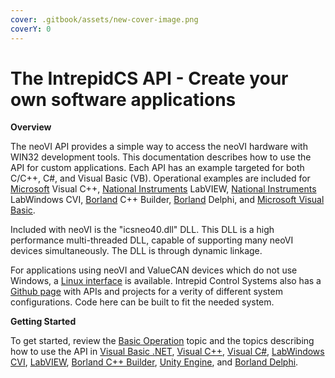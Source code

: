 ```yaml
---
cover: .gitbook/assets/new-cover-image.png
coverY: 0
---
```


# The IntrepidCS API - Create your own software applications

**Overview**

The neoVI API provides a simple way to access the neoVI hardware with WIN32 development tools. This documentation describes how to use the API for custom applications. Each API has an example targeted for both C/C++, C#, and Visual Basic (VB). Operational examples are included for [Microsoft](http://www.microsoft.com) Visual C++, [National Instruments](http://www.ni.com) LabVIEW, [National Instruments](http://www.ni.com) LabWindows CVI, [Borland](http://www.borland.com) C++ Builder, [Borland](http://www.borland.com) Delphi, and [Microsoft Visual Basic](http://www.microsoft.com).

Included with neoVI is the "icsneo40.dll" DLL. This DLL is a high performance multi-threaded DLL, capable of supporting many neoVI devices simultaneously. The DLL is through dynamic linkage.

For applications using neoVI and ValueCAN devices which do not use Windows, a [Linux interface](http://intrepidcs.com/support/ICSDocumentation/neoAPILinux/LinuxFrameMain.htm) is available. Intrepid Control Systems also has a [Github page](https://github.com/intrepidcs/) with APIs and projects for a verity of different system configurations. Code here can be built to fit the needed system.

**Getting Started**

To get started, review the [Basic Operation](basic-operation-intrepidcs-api/) topic and the topics describing how to use the API in [Visual Basic .NET](basic-operation-intrepidcs-api/using-the-intrepidcs-api-in-visual-basic-intrepidcs-api.md), [Visual C++](basic-operation-intrepidcs-api/using-the-intrepidcs-api-in-visual-c++-intrepidcs-api.md), [Visual C#](basic-operation-intrepidcs-api/using-the-intrepidcs-api-in-c-intrepidcs-api.md), [LabWindows CVI](basic-operation-intrepidcs-api/using-the-intrepidcs-api-in-labwindows-cvi-intrepidcs-api.md), [LabVIEW](basic-operation-intrepidcs-api/using-the-api-in-labview-intrepidcs-api.md), [Borland C++ Builder](basic-operation-intrepidcs-api/using-the-intrepidcs-api-in-borland-c++-builder-intrepidcs-api.md), [Unity Engine](basic-operation-intrepidcs-api/unity3d-graphic-display-api.md), and [Borland Delphi](basic-operation-intrepidcs-api/using-the-intrepidcs-api-in-delphi-intrepidcs-api.md).
